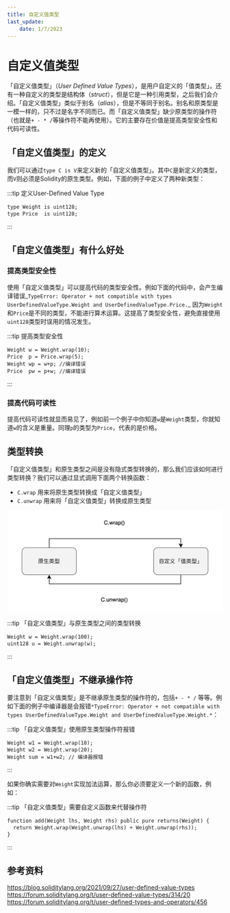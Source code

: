 ```yaml
---
title: 自定义值类型
last_update:
    date: 1/7/2023
---
```


# 自定义值类型

「自定义值类型」（*User Defined Value Types*），是用户自定义的「值类型」。还有一种自定义的类型是结构体（*struct*），但是它是一种引用类型，之后我们会介绍。「自定义值类型」类似于别名（*alias*），但是不等同于别名。别名和原类型是一模一样的，只不过是名字不同而已。而「自定义值类型」缺少原类型的操作符（也就是`+ - * /`等操作符不能再使用）。它的主要存在价值是提高类型安全性和代码可读性。

## 「自定义值类型」的定义

我们可以通过`type C is V`来定义新的「自定义值类型」。其中`C`是新定义的类型，而`V`则必须是Solidity的原生类型。例如，下面的例子中定义了两种新类型：

:::tip 定义User-Defined Value Type
```solidity
type Weight is uint128;
type Price  is uint128;
```
:::

## 「自定义值类型」有什么好处

### 提高类型安全性

使用「自定义值类型」可以提高代码的类型安全性。例如下面的代码中，会产生编译错误_`TypeError: Operator + not compatible with types UserDefinedValueType.Weight and UserDefinedValueType.Price.`_ 因为`Weight`和`Price`是不同的类型，不能进行算术运算。这提高了类型安全性，避免直接使用`uint128`类型时误用的情况发生。

:::tip 提高类型安全性
```solidity
Weight w = Weight.wrap(10);
Price  p = Price.wrap(5);
Weight wp = w+p; //编译错误
Price  pw = p+w; //编译错误
```
:::

### 提高代码可读性

提高代码可读性就显而易见了，例如前一个例子中你知道`w`是`Weight`类型，你就知道`w`的含义是重量。同理`p`的类型为`Price`，代表的是价格。

## 类型转换

「自定义值类型」和原生类型之间是没有隐式类型转换的，那么我们应该如何进行类型转换？我们可以通过显式调用下面两个转换函数：

- `C.wrap`    用来将原生类型转换成「自定义值类型」
- `C.unwrap` 用来将「自定义值类型」转换成原生类型

![Untitled](assets/user-defined-types/Untitled.png)

:::tip 「自定义值类型」与原生类型之间的类型转换
```solidity
Weight w = Weight.wrap(100);
uint128 u = Weight.unwrap(w);
```
:::

## 「自定义值类型」不继承操作符

要注意到「自定义值类型」是不继承原生类型的操作符的，包括`+ - * /` 等等。例如下面的例子中编译器是会报错`*TypeError: Operator + not compatible with types UserDefinedValueType.Weight and UserDefinedValueType.Weight.*`：

:::tip 「自定义值类型」使用原生类型操作符报错
```solidity
Weight w1 = Weight.wrap(10);
Weight w2 = Weight.wrap(20);
Weight sum = w1+w2; // 编译器报错
```
:::

如果你确实需要对`Weight`实现加法运算，那么你必须要定义一个新的函数，例如：

:::tip 「自定义值类型」需要自定义函数来代替操作符
```solidity
function add(Weight lhs, Weight rhs) public pure returns(Weight) {
  return Weight.wrap(Weight.unwrap(lhs) + Weight.unwrap(rhs));
}
```
:::

## 参考资料

https://blog.soliditylang.org/2021/09/27/user-defined-value-types
https://forum.soliditylang.org/t/user-defined-value-types/314/20
https://forum.soliditylang.org/t/user-defined-types-and-operators/456